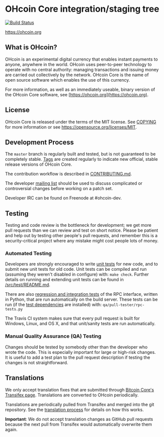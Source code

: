 OHcoin Core integration/staging tree
=====================================

[![Build Status](https://travis-ci.org/ohcoin-project/ohcoin.svg?branch=master)](https://travis-ci.org/ohcoin-project/ohcoin)

https://ohcoin.org

What is OHcoin?
----------------

OHcoin is an experimental digital currency that enables instant payments to
anyone, anywhere in the world. OHcoin uses peer-to-peer technology to operate
with no central authority: managing transactions and issuing money are carried
out collectively by the network. OHcoin Core is the name of open source
software which enables the use of this currency.

For more information, as well as an immediately useable, binary version of
the OHcoin Core software, see [https://ohcoin.org](https://ohcoin.org).

License
-------

OHcoin Core is released under the terms of the MIT license. See [COPYING](COPYING) for more
information or see https://opensource.org/licenses/MIT.

Development Process
-------------------

The `master` branch is regularly built and tested, but is not guaranteed to be
completely stable. [Tags](https://github.com/ohcoin-project/ohcoin/tags) are created
regularly to indicate new official, stable release versions of OHcoin Core.

The contribution workflow is described in [CONTRIBUTING.md](CONTRIBUTING.md).

The developer [mailing list](https://groups.google.com/forum/#!forum/ohcoin-dev)
should be used to discuss complicated or controversial changes before working
on a patch set.

Developer IRC can be found on Freenode at #ohcoin-dev.

Testing
-------

Testing and code review is the bottleneck for development; we get more pull
requests than we can review and test on short notice. Please be patient and help out by testing
other people's pull requests, and remember this is a security-critical project where any mistake might cost people
lots of money.

### Automated Testing

Developers are strongly encouraged to write [unit tests](src/test/README.md) for new code, and to
submit new unit tests for old code. Unit tests can be compiled and run
(assuming they weren't disabled in configure) with: `make check`. Further details on running
and extending unit tests can be found in [/src/test/README.md](/src/test/README.md).

There are also [regression and integration tests](/qa) of the RPC interface, written
in Python, that are run automatically on the build server.
These tests can be run (if the [test dependencies](/qa) are installed) with: `qa/pull-tester/rpc-tests.py`

The Travis CI system makes sure that every pull request is built for Windows, Linux, and OS X, and that unit/sanity tests are run automatically.

### Manual Quality Assurance (QA) Testing

Changes should be tested by somebody other than the developer who wrote the
code. This is especially important for large or high-risk changes. It is useful
to add a test plan to the pull request description if testing the changes is
not straightforward.

Translations
------------

We only accept translation fixes that are submitted through [Bitcoin Core's Transifex page](https://www.transifex.com/projects/p/bitcoin/).
Translations are converted to OHcoin periodically.

Translations are periodically pulled from Transifex and merged into the git repository. See the
[translation process](doc/translation_process.md) for details on how this works.

**Important**: We do not accept translation changes as GitHub pull requests because the next
pull from Transifex would automatically overwrite them again.
